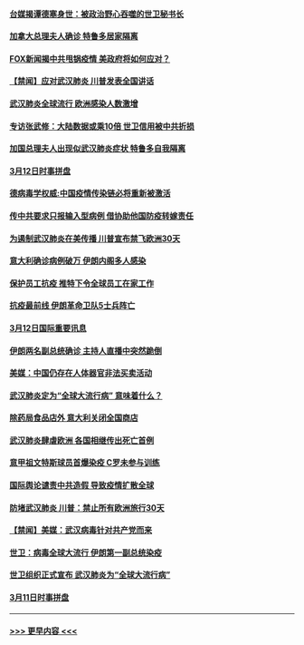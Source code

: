 #### [台媒揭谭德塞身世：被政治野心吞噬的世卫秘书长](../pages/prog202/a102798536.md?t=03131202) 
#### [加拿大总理夫人确诊 特鲁多居家隔离](../pages/prog202/a102798517.md?t=03131202) 
#### [FOX新闻揭中共甩锅疫情 美政府将如何应对？](../pages/prog202/a102798399.md?t=03131202) 
#### [【禁闻】应对武汉肺炎 川普发表全国讲话](../pages/prog202/a102798327.md?t=03131202) 
#### [武汉肺炎全球流行 欧洲感染人数激增](../pages/prog202/a102798382.md?t=03131202) 
#### [专访张武修：大陆数据或乘10倍 世卫信用被中共折损](../pages/prog202/a102798376.md?t=03131202) 
#### [加国总理夫人出现似武汉肺炎症状 特鲁多自我隔离](../pages/prog202/a102798326.md?t=03131202) 
#### [3月12日时事拼盘](../pages/prog202/a102798314.md?t=03131202) 
#### [德病毒学权威:中国疫情传染链必将重新被激活](../pages/prog202/a102798303.md?t=03131202) 
#### [传中共要求只报输入型病例  借协助他国防疫转嫁责任](../pages/prog202/a102798279.md?t=03131202) 
#### [为遏制武汉肺炎在美传播 川普宣布禁飞欧洲30天](../pages/prog202/a102798249.md?t=03131202) 
#### [意大利确诊病例破万 伊朗内阁多人感染](../pages/prog202/a102798155.md?t=03131202) 
#### [保护员工抗疫 推特下令全球员工在家工作](../pages/prog202/a102798053.md?t=03131202) 
#### [抗疫最前线 伊朗革命卫队5士兵阵亡](../pages/prog202/a102798033.md?t=03131202) 
#### [3月12日国际重要讯息](../pages/prog202/a102797939.md?t=03131202) 
#### [伊朗两名副总统确诊 主持人直播中突然跪倒](../pages/prog202/a102797898.md?t=03131202) 
#### [美媒：中国仍存在人体器官非法买卖活动](../pages/prog202/a102797745.md?t=03131202) 
#### [武汉肺炎定为“全球大流行病” 意味着什么？](../pages/prog202/a102797736.md?t=03131202) 
#### [除药局食品店外 意大利关闭全国商店](../pages/prog202/a102797725.md?t=03131202) 
#### [武汉肺炎肆虐欧洲 各国相继传出死亡首例](../pages/prog202/a102797718.md?t=03131202) 
#### [意甲祖文特斯球员首爆染疫 C罗未参与训练](../pages/prog202/a102797708.md?t=03131202) 
#### [国际舆论谴责中共造假 导致疫情扩散全球](../pages/prog202/a102797692.md?t=03131202) 
#### [防堵武汉肺炎 川普：禁止所有欧洲旅行30天](../pages/prog202/a102797681.md?t=03131202) 
#### [【禁闻】美媒：武汉病毒针对共产党而来](../pages/prog202/a102797618.md?t=03131202) 
#### [世卫：病毒全球大流行 伊朗第一副总统染疫](../pages/prog202/a102797579.md?t=03131202) 
#### [世卫组织正式宣布 武汉肺炎为“全球大流行病”](../pages/prog202/a102797475.md?t=03131202) 
#### [3月11日时事拼盘](../pages/prog202/a102797476.md?t=03131202) 

----
#### [ >>> 更早内容 <<< ](../indexes/prog202-earlier.md)
